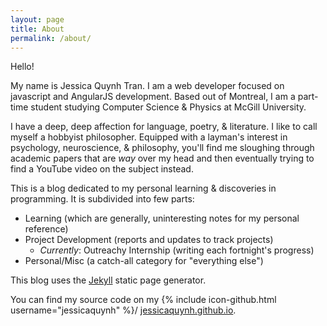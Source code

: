 ```yaml
---
layout: page
title: About
permalink: /about/
---
```


Hello!

My name is Jessica Quynh Tran. I am a web developer focused on javascript and
AngularJS development. Based out of Montreal, I am a part-time student
studying Computer Science & Physics at McGill University.

I have a deep, deep affection for language, poetry, & literature. I like to call
myself a hobbyist philosopher. Equipped with a layman's interest in psychology,
neuroscience, & philosophy, you'll find me sloughing through academic papers
that are _way_ over my head and then eventually trying to find a YouTube video
on the subject instead.

This is a blog dedicated to my personal learning & discoveries in
programming. It is subdivided into few parts:
  - Learning (which are generally, uninteresting notes for my personal reference)
  - Project Development (reports and updates to track projects)
    + _Currently_: Outreachy Internship (writing each fortnight's progress)
  - Personal/Misc (a catch-all category for "everything else")

This blog uses the [Jekyll](https://github.com/jekyll) static page generator.

You can find my source code on my {% include icon-github.html username="jessicaquynh" %}/ [jessicaquynh.github.io](https://github.com/jessicaquynh/jessicaquynh.github.io).